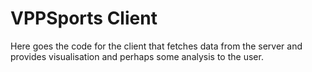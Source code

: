 # VPPSports Client
Here goes the code for the client that fetches data from the server and provides visualisation and perhaps some analysis to the user.